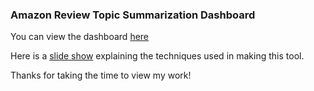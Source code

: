### Amazon Review Topic Summarization Dashboard


You can view the dashboard [here](https://plot.ly/dashboard/aaronbroderickpiano:34/view?share_key=jNG1qLEKJqP71Vdn3u6tqi)

Here is a [slide show](https://docs.google.com/presentation/d/1SiGHI9DBFgbuVU0lKRGzbfythpCZdUpBPW1EREcXaPY/edit?usp=sharing) explaining the techniques used in making this tool. 

Thanks for taking the time to view my work!
